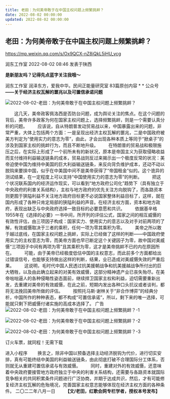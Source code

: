 ```yaml
---
title: 老田：为何美帝敢于在中国主权问题上频繁挑衅？
date: 2022-08-02 00:00:00
updated: 2022-08-02 00:00:00
---
```



## 老田：为何美帝敢于在中国主权问题上频繁挑衅？



https://mp.weixin.qq.com/s/Ox9QCX-nZ8iQkL5iHU_ycg




润东工作室 2022-08-02 08:46 发表于陕西

**是新朋友吗？记得先点蓝字关注我哦～**　　

润东工作室
润泽东方，爱我中华。民间正能量研究室
83篇原创内容
*
*
公众号
**——关于经济主权瓦解的噩兆以及可置信承诺问题**

![2022-08-02-老田：为何美帝敢于在中国主权问题上频繁挑衅？](assets/2022-08-02-老田：为何美帝敢于在中国主权问题上频繁挑衅？.jpeg)

　　这几天，美帝政客佩洛西是否防台问题，成为舆论关注的焦点。在这个问题的背后，美帝许多政客为何在国家主权问题上，选择频繁挑衅，则是一个需要认真分析的问题。
　　应该说，自从特朗普发动贸易战以来，中国暴露出来的问题，非常严重，大体上包括两个方面：一是呈现出经济主权瓦解的噩兆，二是中国政府被美方判定为“使用实力的意志为零”，由此，才会出现各种本质上等同于“掀桌子”的涉及到国家主权的挑衅行为，而且不断地升级。
　　在特朗普的贸易战和极限施压之后，在实际上形成了一个前所未有的新状况，原本是帝国主义为获取侵略收益而支付维持利益输送链条的成本，贸易战则反过来揭示出一个极度反常的状况：美帝迫使中国为维持中美国的巨大利益输送链条，来反向背负维护成本，还动不动以脱钩来要挟中国，似乎在中美国中间不是美帝获得了“帝国租金”似的。这个诡异的测试结果，在一定程度上可以支持“中国使用实力的意志为零”的判断。
　　把这个状况联系国内的经济运作现实，可以看到“地方政府公司化”趋势下（具有独立于中央政府的利害关系结构），主权与地方政府的优先关注方向脱钩了，而各路资本则更囿于狭隘利益不关注地方政府目标更不必说国家整体利益目标了，这样，就在国内形成了各种只肯定局部的狭隘利益的声音。在经济主权方面，资本和地方政府，表现出缺乏与中央政府选择一致目标的必要意愿和共识。
　　依据基辛格1955年在《选择的必要》一书中间，所开列的评估公式，国家之间的相互威慑的有效性评估，由三项因子构成：国家实力、使用实力的意志以及对手对前两项的了解，有效威慑取决于三者的乘积，任何一项为零其乘积为零。
　　美帝之所以敢于越过底线，在国家主权问题上挑衅，实际上已经做了这样的判断——中国政府使用实力的主权意志为零，而美帝方面也早已断定这个关键因子为零，故中国对美威慑“三项因子中间有两项为零”且其乘积为零，这才是美帝挑衅不已的内在原因所在。
　　可能，由于美帝已经极度低估中国的主权意志，而此前多个方面都给出过错误信号，也能够支持做出这样的判断，结果，业已造成对美威慑失效的严重后果。
　　这说明，毛时代中国人民透过抗美援朝战争和抗美援越战争所付出的巨大牺牲，以及由此确立起来的对美有效威慑，这部分精神遗产业已丧失殆尽。在美帝咄咄逼人的各种侵略性姿态面前，继续捍卫国家主权和利益，迫切需要重新出发，去重建对美帝的有效威慑，在此之前，短期内发出各种口头抗议或者谈判，都将无法挽回美帝所做的评估。
　　按照托马斯·谢林关于“非合作博弈”的经典分析，中国所作的种种表态，都不构成“可置信承诺”，所以，剩下来的唯一选择，可能就只剩下把威慑付诸实施的高成本选择了。
广告
![2022-08-02-老田：为何美帝敢于在中国主权问题上频繁挑衅？-1](assets/2022-08-02-老田：为何美帝敢于在中国主权问题上频繁挑衅？-1.png)

![2022-08-02-老田：为何美帝敢于在中国主权问题上频繁挑衅？-2](assets/2022-08-02-老田：为何美帝敢于在中国主权问题上频繁挑衅？-2.png)

![2022-08-02-老田：为何美帝敢于在中国主权问题上频繁挑衅？-3](assets/2022-08-02-老田：为何美帝敢于在中国主权问题上频繁挑衅？-3.jpeg)

订火车票，就同程！无需下载

进入小程序
　　换言之，除非中国以预备选择主动经济脱钩为代价，进行切实安排，真有可能终结中美国的利益输送链条，由此彻底打破不合理国际分工体系，否则就无从重建可置信承诺与有效威慑。
　　同时，重建对外的有效威慑，还意味着中央政府要接管地方政府独立于中央的利害关系结构，还需要与各路资本就国际竞争相关的共同积累条件问题进行广泛协商，并期于达成共识，然后，才有可能修复经济主权瓦解的危殆境况，完善国家主权意志能够体现在经济主权方面的各种条件。
二〇二二年八月一日
       **【文/老田，红歌会网专栏学者，授权本号发布】**
